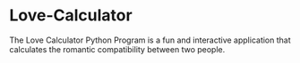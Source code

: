 # Love-Calculator
The Love Calculator Python Program is a fun and interactive application that calculates the romantic compatibility between two people.
